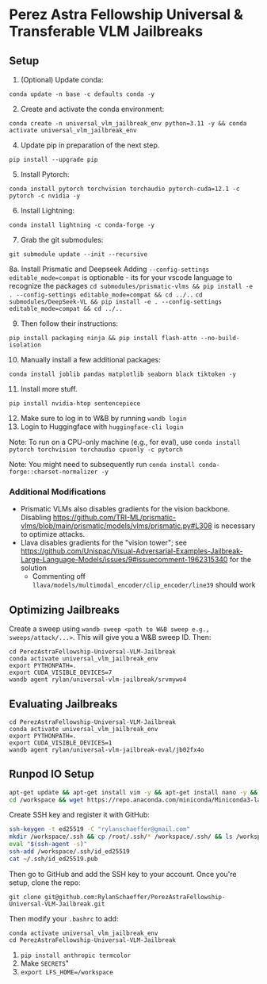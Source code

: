 # Perez Astra Fellowship Universal & Transferable VLM Jailbreaks

## Setup

1. (Optional) Update conda:

`conda update -n base -c defaults conda -y`

2. Create and activate the conda environment:

`conda create -n universal_vlm_jailbreak_env python=3.11 -y && conda activate universal_vlm_jailbreak_env`

4. Update pip in preparation of the next step.

`pip install --upgrade pip`

5. Install Pytorch:

`conda install pytorch torchvision torchaudio pytorch-cuda=12.1 -c pytorch -c nvidia -y`

6. Install Lightning:

`conda install lightning -c conda-forge -y`

7. Grab the git submodules:

`git submodule update --init --recursive`

8a. Install Prismatic and Deepseek
Adding `--config-settings editable_mode=compat` is optionable - its for your vscode language to recognize the packages
`cd submodules/prismatic-vlms && pip install -e . --config-settings editable_mode=compat && cd ../..`
`cd submodules/DeepSeek-VL && pip install -e . --config-settings editable_mode=compat && cd ../..`


9. Then follow their instructions:

`pip install packaging ninja && pip install flash-attn --no-build-isolation`

10. Manually install a few additional packages:

`conda install joblib pandas matplotlib seaborn black tiktoken -y`

11. Install more stuff. 

`pip install nvidia-htop sentencepiece`

12. Make sure to log in to W&B by running `wandb login`
13. Login to Huggingface with `huggingface-cli login`


Note: To run on a CPU-only machine (e.g., for eval), use `conda install pytorch torchvision torchaudio cpuonly -c pytorch`

Note: You might need to subsequently run `conda install conda-forge::charset-normalizer -y`

### Additional Modifications

- Prismatic VLMs also disables gradients for the vision backbone. Disabling https://github.com/TRI-ML/prismatic-vlms/blob/main/prismatic/models/vlms/prismatic.py#L308 is necessary to optimize attacks.
- Llava disables gradients for the "vision tower"; see https://github.com/Unispac/Visual-Adversarial-Examples-Jailbreak-Large-Language-Models/issues/9#issuecomment-1962315340 for the solution
  - Commenting off `llava/models/multimodal_encoder/clip_encoder/line39` should work


## Optimizing Jailbreaks

Create a sweep using `wandb sweep <path to W&B sweep e.g., sweeps/attack/...>`. This will give you a W&B sweep ID. Then:

```
cd PerezAstraFellowship-Universal-VLM-Jailbreak
conda activate universal_vlm_jailbreak_env
export PYTHONPATH=.
export CUDA_VISIBLE_DEVICES=7
wandb agent rylan/universal-vlm-jailbreak/srvmywo4
```


## Evaluating Jailbreaks

```
cd PerezAstraFellowship-Universal-VLM-Jailbreak
conda activate universal_vlm_jailbreak_env
export PYTHONPATH=.
export CUDA_VISIBLE_DEVICES=1
wandb agent rylan/universal-vlm-jailbreak-eval/jb02fx4o
```


## Runpod IO Setup


```bash
apt-get update && apt-get install vim -y && apt-get install nano -y && apt-get install tmux
cd /workspace && wget https://repo.anaconda.com/miniconda/Miniconda3-latest-Linux-x86_64.sh && chmod +x Miniconda3-latest-Linux-x86_64.sh && ./Miniconda3-latest-Linux-x86_64.sh
```

Create SSH key and register it with GitHub:
```bash
ssh-keygen -t ed25519 -C "rylanschaeffer@gmail.com"
mkdir /workspace/.ssh && cp /root/.ssh/* /workspace/.ssh/ && ls /workspace/.ssh/
eval "$(ssh-agent -s)"
ssh-add /workspace/.ssh/id_ed25519
cat ~/.ssh/id_ed25519.pub
```

Then go to GitHub and add the SSH key to your account. Once you're setup, clone the repo:

`git clone git@github.com:RylanSchaeffer/PerezAstraFellowship-Universal-VLM-Jailbreak.git`

Then modify your `.bashrc` to add:

```
conda activate universal_vlm_jailbreak_env
cd PerezAstraFellowship-Universal-VLM-Jailbreak
```


1. `pip install anthropic termcolor`
2. Make `SECRETS`"
3. `export LFS_HOME=/workspace`